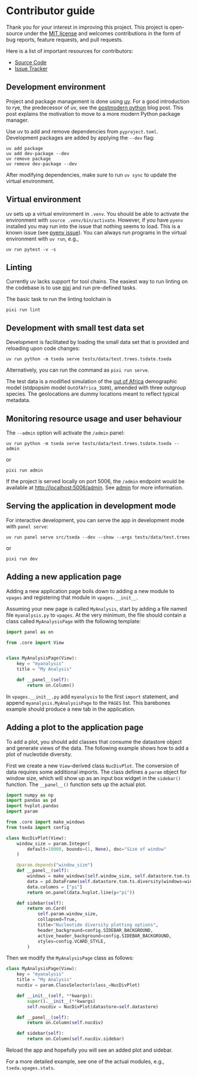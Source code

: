 # Contributor guide

Thank you for your interest in improving this project. This project is
open-source under the [MIT license] and welcomes contributions in the
form of bug reports, feature requests, and pull requests.

Here is a list of important resources for contributors:

- [Source Code]
- [Issue Tracker]

[mit license]: https://opensource.org/licenses/MIT
[source code]: https://github.com/percyfal/tseda
[issue tracker]: https://github.com/percyfal/tseda/issues

## Development environment

Project and package management is done using [uv]. For a good
introduction to rye, the predecessor of uv, see the [postmodern
python] blog post. This post explains the motivation to move to a more
modern Python package manager.

Use uv to add and remove dependencies from `pyproject.toml`.
Development packages are added by applying the `--dev` flag:

    uv add package
    uv add dev-package --dev
    uv remove package
    uv remove dev-package --dev

After modifying dependencies, make sure to run `uv sync` to update
the virtual environment.

[uv]: https://docs.astral.sh/uv/
[postmodern python]: https://rdrn.me/postmodern-python/

## Virtual environment

uv sets up a virtual environment in `.venv`. You should be able to
activate the environment with `source .venv/bin/activate`. However, if
you have `pyenv` installed you may run into the issue that nothing
seems to load. This is a known issue (see [pyenv issue]). You can
always run programs in the virtual environment with `uv run`, e.g.,

    uv run pytest -v -s

[pyenv issue]: https://github.com/astral-sh/uv/issues/317

## Linting

Currently uv lacks support for tool chains. The easiest way to run
linting on the codebase is to use [pixi] and run pre-defined tasks.

The basic task to run the linting toolchain is

    pixi run lint

[pixi]: https://pixi.sh/latest/

## Development with small test data set

Development is facilitated by loading the small data set that is
provided and reloading upon code changes:

    uv run python -m tseda serve tests/data/test.trees.tsdate.tseda

Alternatively, you can run the command as `pixi run serve`.

The test data is a modified simulation of the [out of Africa]
demographic model (stdpopsim model `OutOfAfrica_3G09`), amended with
three outgroup species. The geolocations are dummy locations meant to
reflect typical metadata.

[out of africa]: https://github.com/popsim-consortium/stdpopsim/blob/main/stdpopsim/catalog/HomSap/demographic_models.py

## Monitoring resource usage and user behaviour

The `--admin` option will activate the `/admin` panel:

    uv run python -m tseda serve tests/data/test.trees.tsdate.tseda --admin

or

    pixi run admin

If the project is served locally on port 5006, the `/admin` endpoint
would be available at <http://localhost:5006/admin>. See [admin] for
more information.

[admin]: https://panel.holoviz.org/how_to/profiling/admin.html

## Serving the application in development mode

For interactive development, you can serve the app in development mode
with `panel serve`:

    uv run panel serve src/tseda --dev --show --args tests/data/test.trees

or

    pixi run dev

## Adding a new application page

Adding a new application page boils down to adding a new module to
`vpages` and registering that module in `vpages.__init__`.

Assuming your new page is called `MyAnalysis`, start by adding a file
named file `myanalysis.py` to `vpages`. At the very minimum, the file
should contain a class called `MyAnalysisPage` with the following
template:

<!-- markdownlint-disable MD046 -->

```python
import panel as on

from .core import View


class MyAnalysisPage(View):
    key = "myanalysis"
    title = "My Analysis"

    def __panel__(self):
        return on.Column()
```

<!-- markdownlint-enable MD046 -->

In `vpages.__init__.py` add `myanalysis` to the first `import`
statement, and append `myanalysis.MyAnalysisPage` to the `PAGES` list.
This barebones example should produce a new tab in the application.

## Adding a plot to the application page

To add a plot, you should add classes that consume the datastore
object and generate views of the data. The following example shows how
to add a plot of nucleotide diversity.

First we create a new `View`-derived class `NucDivPlot`. The
conversion of data requires some additional imports. The class defines
a `param` object for window size, which will show up as an input box
widget in the `sidebar()` function. The `__panel__()` function sets up
the actual plot.

<!-- markdownlint-disable MD046 -->

```python
import numpy as np
import pandas as pd
import hvplot.pandas
import param

from .core import make_windows
from tseda import config

class NucDivPlot(View):
    window_size = param.Integer(
        default=10000, bounds=(1, None), doc="Size of window"
    )

    @param.depends("window_size")
    def __panel__(self):
        windows = make_windows(self.window_size, self.datastore.tsm.ts.sequence_length)
        data = pd.DataFrame(self.datastore.tsm.ts.diversity(windows=windows))
        data.columns = ["pi"]
        return on.panel(data.hvplot.line(y="pi"))

    def sidebar(self):
        return on.Card(
            self.param.window_size,
            collapsed=True,
            title="Nucleotide diversity plotting options",
            header_background=config.SIDEBAR_BACKGROUND,
            active_header_background=config.SIDEBAR_BACKGROUND,
            styles=config.VCARD_STYLE,
        )
```

<!-- markdownlint-enable MD046 -->

Then we modify the `MyAnalysisPage` class as follows:

<!-- markdownlint-disable MD046 -->

```python
class MyAnalysisPage(View):
    key = "myanalysis"
    title = "My Analysis"
    nucdiv = param.ClassSelector(class_=NucDivPlot)

    def __init__(self, **kwargs):
        super().__init__(**kwargs)
        self.nucdiv = NucDivPlot(datastore=self.datastore)

    def __panel__(self):
        return on.Column(self.nucdiv)

    def sidebar(self):
        return on.Column(self.nucdiv.sidebar)
```

<!-- markdownlint-enable MD046 -->

Reload the app and hopefully you will see an added plot and sidebar.

For a more detailed example, see one of the actual modules, e.g.,
`tseda.vpages.stats`.
